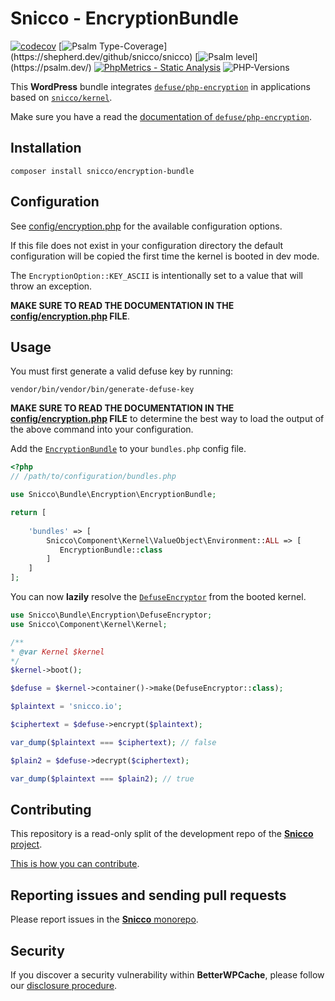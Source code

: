 # Snicco - EncryptionBundle

[![codecov](https://img.shields.io/badge/Coverage-100%25-success
)](https://codecov.io/gh/snicco/snicco)
[![Psalm Type-Coverage](https://shepherd.dev/github/snicco/snicco/coverage.svg?)](https://shepherd.dev/github/snicco/snicco)
[![Psalm level](https://shepherd.dev/github/snicco/snicco/level.svg?)](https://psalm.dev/)
[![PhpMetrics - Static Analysis](https://img.shields.io/badge/PhpMetrics-Static_Analysis-2ea44f)](https://snicco.github.io/snicco/phpmetrics/EncryptionBundle/index.html)
![PHP-Versions](https://img.shields.io/badge/PHP-%5E7.4%7C%5E8.0%7C%5E8.1-blue)

This **WordPress** bundle integrates [`defuse/php-encryption`](https://github.com/defuse/php-encryption) in applications based on [`snicco/kernel`](https://github.com/snicco/kernel).

Make sure you have a read the [documentation of `defuse/php-encryption`](https://github.com/defuse/php-encryption/blob/master/docs/Tutorial.md).

## Installation

```shell
composer install snicco/encryption-bundle
```

## Configuration

See [config/encryption.php](config/encryption.php) for the available configuration options.

If this file does not exist in your configuration directory the default configuration will be copied
the first time the kernel is booted in dev mode.

The `EncryptionOption::KEY_ASCII` is intentionally set to a value that will throw an exception.

**MAKE SURE TO READ THE DOCUMENTATION IN THE [config/encryption.php](config/encryption.php) FILE**.

## Usage

You must first generate a valid defuse key by running:

```shell
vendor/bin/vendor/bin/generate-defuse-key
```

**MAKE SURE TO READ THE DOCUMENTATION IN THE [config/encryption.php](config/encryption.php) FILE** to determine the best
way to load the output of the above command into your configuration.

Add the [`EncryptionBundle`](src/EncryptionBundle.php) to your `bundles.php`
config file.

```php
<?php
// /path/to/configuration/bundles.php

use Snicco\Bundle\Encryption\EncryptionBundle;

return [
    
    'bundles' => [
        Snicco\Component\Kernel\ValueObject\Environment::ALL => [
           EncryptionBundle::class
        ]   
    ]   
];

```
You can now **lazily** resolve the [`DefuseEncryptor`](src/DefuseEncryptor.php) from the booted kernel.

```php
use Snicco\Bundle\Encryption\DefuseEncryptor;
use Snicco\Component\Kernel\Kernel;

/**
* @var Kernel $kernel
*/
$kernel->boot();

$defuse = $kernel->container()->make(DefuseEncryptor::class);

$plaintext = 'snicco.io';

$ciphertext = $defuse->encrypt($plaintext);

var_dump($plaintext === $ciphertext); // false 

$plain2 = $defuse->decrypt($ciphertext);

var_dump($plaintext === $plain2); // true 
```

## Contributing

This repository is a read-only split of the development repo of the [**Snicco** project](https://github.com/snicco/snicco).

[This is how you can contribute](https://github.com/snicco/snicco/blob/master/CONTRIBUTING.md).

## Reporting issues and sending pull requests

Please report issues in the
[**Snicco** monorepo](https://github.com/snicco/snicco/blob/master/CONTRIBUTING.md##using-the-issue-tracker).

## Security

If you discover a security vulnerability within **BetterWPCache**, please follow
our [disclosure procedure](https://github.com/snicco/snicco/blob/master/SECURITY.md).
